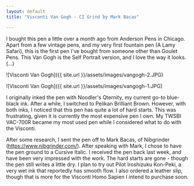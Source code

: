 ```yaml
---
layout: default
title: "Visconti Van Gogh - CI Grind by Mark Bacas"

---
```


I bought this pen a little over a month ago from Anderson Pens in Chicago.  Apart from a few vintage pens, and my very first fountain pen (A Lamy Safari), this is the first pen I've bought from someone other than Goulet Pens.  This Van Gogh is the Self Portrait version, and I love the way it looks. (...)

![Visconti Van Gogh]({{ site.url }}/assets/images/vangogh-2.JPG)

<!--more-->

![Visconti Van Gogh]({{ site.url }}/assets/images/vangogh-1.JPG)

I originally inked the pen with Noodler's Qternity, my current go-to blue-black ink.  After a while, I switched to Pelikan Brilliant Brown.  However, with both inks, I noticed that this pen has quite a lot of hard starts.  This was frustrating, given it is currently the most expensive pen I own.  My TWSBI VAC-700R became my most used pen while I considered what to do with the Visconti.

After some research, I sent the pen off to Mark Bacas, of Nibgrinder (https://www.nibgrinder.com/).  After speaking with Mark, I chose to have the pen ground to a Cursive Italic.  I received the pen back last week, and have been very impressed with the work.  The hard starts are gone - though the pen still writes a little dry.  I plan to try out Pilot Iroshizuku Kon-Peki, a very wet ink that reportedly has smooth flow.  I also ordered a leather slip, though that is more for the Visconti Homo Sapien I intend to purchase soon.